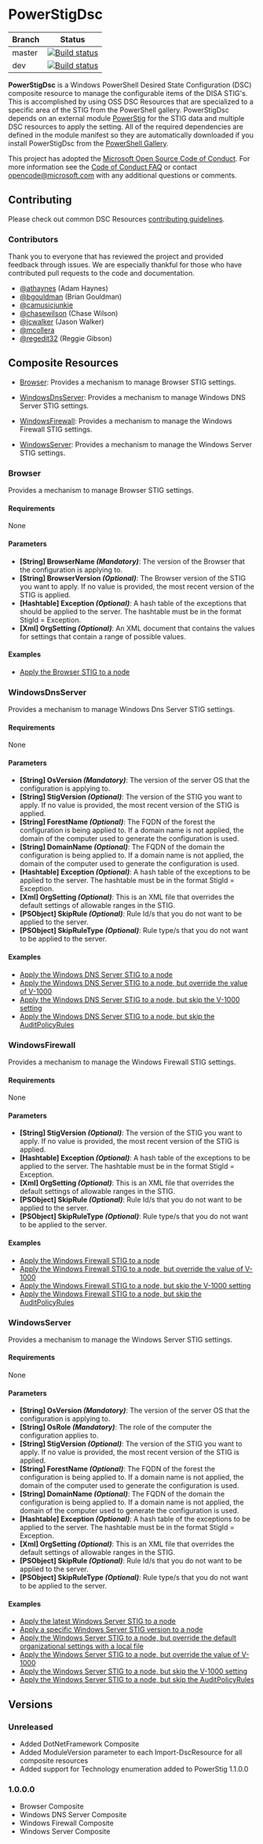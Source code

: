 # PowerStigDsc

|Branch|Status|
| ---- | ---- |
| master | [![Build status](https://ci.appveyor.com/api/projects/status/h9lcjalgdlneyd46/branch/master?svg=true)](https://ci.appveyor.com/api/projects/status/h9lcjalgdlneyd46/branch/master?svg=true) |
| dev | [![Build status](https://ci.appveyor.com/api/projects/status/h9lcjalgdlneyd46/branch/dev?svg=true)](https://ci.appveyor.com/api/projects/status/h9lcjalgdlneyd46/branch/dev?svg=true) |

**PowerStigDsc** is a Windows PowerShell Desired State Configuration (DSC) composite resource to manage the configurable items of the DISA STIG's.
This is accomplished by using OSS DSC Resources that are specialized to a specific area of the STIG from the PowerShell gallery. PowerStigDsc depends on an external module [PowerStig](https://github.com/Microsoft/PowerStig) for the STIG data and multiple DSC resources to apply the setting. All of the required dependencies are defined in the module manifest so they are automatically downloaded if you install PowerStigDsc from the [PowerShell Gallery](https://www.powershellgallery.com/packages/PowerStigDsc).

This project has adopted the [Microsoft Open Source Code of Conduct](
  https://opensource.microsoft.com/codeofconduct/).
For more information see the [Code of Conduct FAQ](
  https://opensource.microsoft.com/codeofconduct/faq/)
or contact [opencode@microsoft.com](mailto:opencode@microsoft.com) with any additional questions
or comments.

## Contributing

Please check out common DSC Resources [contributing guidelines](
  https://github.com/PowerShell/DscResources/blob/master/CONTRIBUTING.md).

### Contributors

Thank you to everyone that has reviewed the project and provided feedback through issues.
We are especially thankful for those who have contributed pull requests to the code and documentation.

* [@athaynes](https://github.com/athaynes) (Adam Haynes)
* [@bgouldman](https://github.com/bgouldman) (Brian Gouldman)
* [@camusicjunkie](https://github.com/camusicjunkie)
* [@chasewilson](https://github.com/chasewilson) (Chase Wilson)
* [@jcwalker](https://github.com/jcwalker) (Jason Walker)
* [@mcollera](https://github.com/mcollera)
* [@regedit32](https://github.com/regedit32) (Reggie Gibson)

## Composite Resources

* [Browser](#Browser): Provides a mechanism to manage Browser STIG settings.

* [WindowsDnsServer](#WindowsDnsServer): Provides a mechanism to manage Windows DNS Server STIG settings.

* [WindowsFirewall](#WindowsFirewall): Provides a mechanism to manage the Windows Firewall STIG settings.

* [WindowsServer](#WindowsServer): Provides a mechanism to manage the Windows Server STIG settings.

### Browser

Provides a mechanism to manage Browser STIG settings.

#### Requirements

None

#### Parameters

* **[String] BrowserName _(Mandatory)_**: The version of the Browser that the configuration is applying to.
* **[String] BrowserVersion _(Optional)_**: The Browser version of the STIG you want to apply. If no value is provided, the most recent version of the STIG is applied.
* **[Hashtable] Exception _(Optional)_**: A hash table of the exceptions that should be applied to the server. The hashtable must be in the format StigId = Exception.
* **[Xml] OrgSetting _(Optional)_**: An XML document that contains the values for settings that contain a range of possible values.

#### Examples

* [Apply the Browser STIG to a node](
  https://github.com/Microsoft/PowerStigDsc/blob/master/Examples/Sample_Browser.ps1)

### WindowsDnsServer

Provides a mechanism to manage Windows Dns Server STIG settings.

#### Requirements

None

#### Parameters

* **[String] OsVersion _(Mandatory)_**: The version of the server OS that the configuration is applying to.
* **[String] StigVersion _(Optional)_**: The version of the STIG you want to apply. If no value is provided, the most recent version of the STIG is applied.
* **[String] ForestName _(Optional)_**: The FQDN of the forest the configuration is being applied to. If a domain name is not applied, the domain of the computer used to generate the configuration is used.
* **[String] DomainName _(Optional)_**: The FQDN of the domain the configuration is being applied to. If a domain name is not applied, the domain of the computer used to generate the configuration is used.
* **[Hashtable] Exception _(Optional)_**: A hash table of the exceptions to be applied to the server. The hashtable must be in the format StigId = Exception.
* **[Xml] OrgSetting _(Optional)_**: This is an XML file that overrides the default settings of allowable ranges in the STIG.
* **[PSObject] SkipRule _(Optional)_**: Rule Id/s that you do not want to be applied to the server.
* **[PSObject] SkipRuleType _(Optional)_**: Rule type/s that you do not want to be applied to the server.

#### Examples

* [Apply the Windows DNS Server STIG to a node](
  https://github.com/Microsoft/PowerStigDsc/blob/master/Examples/Sample_WindowsDnsServer_Default.ps1)
* [Apply the Windows DNS Server STIG to a node, but override the value of V-1000](
  https://github.com/Microsoft/PowerStigDsc/blob/master/Examples/Sample_WindowsDnsServer_Exception.ps1)
* [Apply the Windows DNS Server STIG to a node, but skip the V-1000 setting](
  https://github.com/Microsoft/PowerStigDsc/blob/master/Examples/Sample_WindowsDnsServer_SkipRule.ps1)
* [Apply the Windows DNS Server STIG to a node, but skip the AuditPolicyRules](
  https://github.com/Microsoft/PowerStigDsc/blob/master/Examples/Sample_WindowsDnsServer_SkipRuleType.ps1)

### WindowsFirewall

Provides a mechanism to manage the Windows Firewall STIG settings.

#### Requirements

None

#### Parameters

* **[String] StigVersion _(Optional)_**: The version of the STIG you want to apply. If no value is provided, the most recent version of the STIG is applied.
* **[Hashtable] Exception _(Optional)_**: A hash table of the exceptions to be applied to the server. The hashtable must be in the format StigId = Exception.
* **[Xml] OrgSetting _(Optional)_**: This is an XML file that overrides the default settings of allowable ranges in the STIG.
* **[PSObject] SkipRule _(Optional)_**: Rule Id/s that you do not want to be applied to the server.
* **[PSObject] SkipRuleType _(Optional)_**: Rule type/s that you do not want to be applied to the server.

#### Examples

* [Apply the Windows Firewall STIG to a node](
  https://github.com/Microsoft/PowerStigDsc/blob/master/Examples/Sample_WindowsFirewall_Default.ps1)
* [Apply the Windows Firewall STIG to a node, but override the value of V-1000](
  https://github.com/Microsoft/PowerStigDsc/blob/master/Examples/Sample_WindowsFirewall_Exception.ps1)
* [Apply the Windows Firewall STIG to a node, but skip the V-1000 setting](
  https://github.com/Microsoft/PowerStigDsc/blob/master/Examples/Sample_WindowsFirewall_SkipRule.ps1)
* [Apply the Windows Firewall STIG to a node, but skip the AuditPolicyRules](
  https://github.com/Microsoft/PowerStigDsc/blob/master/Examples/Sample_WindowsFirewall_SkipRuleType.ps1)

### WindowsServer

Provides a mechanism to manage the Windows Server STIG settings.

#### Requirements

None

#### Parameters

* **[String] OsVersion _(Mandatory)_**: The version of the server OS that the configuration is applying to.
* **[String] OsRole _(Mandatory)_**: The role of the computer the configuration applies to.
* **[String] StigVersion _(Optional)_**: The version of the STIG you want to apply. If no value is provided, the most recent version of the STIG is applied.
* **[String] ForestName _(Optional)_**: The FQDN of the forest the configuration is being applied to. If a domain name is not applied, the domain of the computer used to generate the configuration is used.
* **[String] DomainName _(Optional)_**: The FQDN of the domain the configuration is being applied to. If a domain name is not applied, the domain of the computer used to generate the configuration is used.
* **[Hashtable] Exception _(Optional)_**: A hash table of the exceptions to be applied to the server. The hashtable must be in the format StigId = Exception.
* **[Xml] OrgSetting _(Optional)_**: This is an XML file that overrides the default settings of allowable ranges in the STIG.
* **[PSObject] SkipRule _(Optional)_**: Rule Id/s that you do not want to be applied to the server.
* **[PSObject] SkipRuleType _(Optional)_**: Rule type/s that you do not want to be applied to the server.

#### Examples

* [Apply the latest Windows Server STIG to a node](
  https://github.com/Microsoft/PowerStigDsc/blob/master/Examples/Sample_WindowsServer_Default.ps1)
* [Apply a specific Windows Server STIG version to a node](
  https://github.com/Microsoft/PowerStigDsc/blob/master/Examples/Sample_WindowsServer_StigVersion.ps1)
* [Apply the Windows Server STIG to a node, but override the default organizational settings with a local file](
  https://github.com/Microsoft/PowerStigDsc/blob/master/Examples/Sample_WindowsServer_OrgSettings.ps1)
* [Apply the Windows Server STIG to a node, but override the value of V-1000](
  https://github.com/Microsoft/PowerStigDsc/blob/master/Examples/Sample_WindowsServer_Exception.ps1)
* [Apply the Windows Server STIG to a node, but skip the V-1000 setting](
  https://github.com/Microsoft/PowerStigDsc/blob/master/Examples/Sample_WindowsServer_SkipRule.ps1)
* [Apply the Windows Server STIG to a node, but skip the AuditPolicyRules](
  https://github.com/Microsoft/PowerStigDsc/blob/master/Examples/Sample_WindowsServer_SkipRuleType.ps1)

## Versions

### Unreleased

* Added DotNetFramework Composite
* Added ModuleVersion parameter to each Import-DscResource for all composite resources
* Added support for Technology enumeration added to PowerStig 1.1.0.0

### 1.0.0.0

* Browser Composite
* Windows DNS Server Composite
* Windows Firewall Composite
* Windows Server Composite
